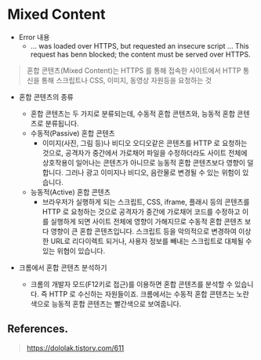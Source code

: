 # Mixed Content

- Error 내용
  - ... was loaded over HTTPS, but requested an insecure script ... This request has benn blocked; the content must be served over HTTPS.
  
> 혼합 콘텐츠(Mixed Content)는 HTTPS 를 통해 접속한 사이트에서 HTTP 통신을 통해 스크립트나 CSS, 이미지, 동영상 자원등을 요청하는 것

- 혼합 콘텐츠의 종류
  - 혼합 콘텐츠는 두 가지로 분류되는데, 수동적 혼합 콘텐츠와, 능동적 혼합 콘텐츠로 분류됩니다.
  - 수동적(Passive) 혼합 콘텐츠 
    - 이미지(사진, 그림 등)나 비디오 오디오같은 콘텐츠를 HTTP 로 요청하는 것으로, 공격자가 중간에서 가로채어 파일을 수정하더라도 사이트 전체에 상호작용이 일어나는 콘텐츠가 아니므로 능동적 혼합 콘텐츠보다 영향이 덜 합니다. 그러나 광고 이미지나 비디오, 음란물로 변경될 수 있는 위험이 있습니다.
  - 능동적(Active) 혼합 콘텐츠 
    - 브라우저가 실행하게 되는 스크립트, CSS, iframe, 플래시 등의 콘텐츠를 HTTP 로 요청하는 것으로 공격자가 중간에 가로채어 코드를 수정하고 이를 실행하게 되면 사이트 전체에 영향이 가해지므로 수동적 혼합 콘텐츠 보다 영향이 큰 혼합 콘텐츠입니다. 스크립트 등을 악의적으로 변경하여 이상한 URL로 리다이렉트 되거나, 사용자 정보를 빼내는 스크립트로 대체될 수 있는 위협이 있습니다.

- 크롬에서 혼합 콘텐츠 분석하기
  - 크롬의 개발자 모드(F12키로 접근)를 이용하면 혼합 콘텐츠를 분석할 수 있습니다. 즉 HTTP 로 수신하는 자원들이죠. 크롬에서는 수동적 혼합 콘텐츠는 노란색으로 능동적 혼합 콘텐츠는 빨간색으로 보여줍니다.

## References.

> https://dololak.tistory.com/611

